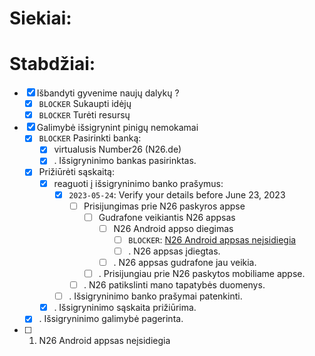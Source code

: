 # Siekiai:


# Stabdžiai:

  - [x] Išbandyti gyvenime naujų dalykų ?
    - [x] `BLOCKER` Sukaupti idėjų
    - [x] `BLOCKER` Turėti resursų

  - [x] Galimybė išsigrynint pinigų nemokamai
    - [x] `BLOCKER` Pasirinkti banką:
      - [x] virtualusis Number26 (N26.de)
      - [x] . Išsigryninimo bankas pasirinktas.
    - [x] Prižiūrėti sąskaitą:
      - [x] reaguoti į išsigryninimo banko prašymus:
        - [x] `2023-05-24`: Verify your details before June 23, 2023
          - [ ] Prisijungimas prie N26 paskyros appse
            - [ ] Gudrafone veikiantis N26 appsas
              - [ ] N26 Android appso diegimas
                - [ ] `BLOCKER`: [N26 Android appsas neįsidiegia](#N26-Android-appsas-neįsidiegia)
                - [ ] . N26 appsas įdiegtas.
              - [ ] . N26 appsas gudrafone jau veikia.
            - [ ] . Prisijungiau prie N26 paskytos mobiliame appse.
          - [ ] . N26 patikslinti mano tapatybės duomenys.
        - [ ] . Išsigryninimo banko prašymai patenkinti.
      - [x] . Išsigryninimo sąskaita prižiūrima.
    - [x] . Išsigryninimo galimybė pagerinta.

- [ ] 1. N26 Android appsas neįsidiegia
  <a id="N26-Android-appsas-neįsidiegia"></a>
